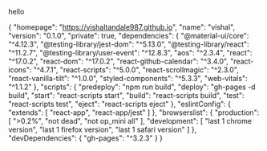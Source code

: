 hello


{
  "homepage": "https://vishaltandale987.github.io",
  "name": "vishal",
  "version": "0.1.0",
  "private": true,
  "dependencies": {
    "@material-ui/core": "^4.12.3",
    "@testing-library/jest-dom": "^5.13.0",
    "@testing-library/react": "^11.2.7",
    "@testing-library/user-event": "^12.8.3",
    "aos": "^2.3.4",
    "react": "^17.0.2",
    "react-dom": "^17.0.2",
    "react-github-calendar": "^3.4.0",
    "react-icons": "^4.7.1",
    "react-scripts": "^5.0.0",
    "react-scrollmagic": "^2.3.0",
    "react-vanilla-tilt": "^1.0.0",
    "styled-components": "^5.3.3",
    "web-vitals": "^1.1.2"
  },
  "scripts": {
    "predeploy": "npm run build",
    "deploy": "gh-pages -d build",
    "start": "react-scripts start",
    "build": "react-scripts build",
    "test": "react-scripts test",
    "eject": "react-scripts eject"
  },
  "eslintConfig": {
    "extends": [
      "react-app",
      "react-app/jest"
    ]
  },
  "browserslist": {
    "production": [
      ">0.2%",
      "not dead",
      "not op_mini all"
    ],
    "development": [
      "last 1 chrome version",
      "last 1 firefox version",
      "last 1 safari version"
    ]
  },
  "devDependencies": {
    "gh-pages": "^3.2.3"
  }
}
